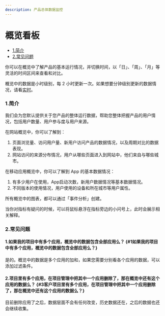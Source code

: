 ```yaml
---
description: 产品总体数据监控
---
```


# 概览看板

* [1.简介](overview.md#1)
* [2.常见问题](overview.md#2-chang-jian-wen-ti)

你可以在概览中了解产品的基本运行情况，并切换时间，以「日」、「周」、「月」等灵活的时间区间来查看和对比。

概览中的数据是小时级别，每 2 小时更新一次。如果想要分钟级别更新的数据情况，请看[实时](realtime.md)。

### 1.简介

我们会为您默认提供关于您产品的整体运行数据，帮助您整体把握产品的用户情况，包括用户数量、用户参与度与用户来源。

在网站概览中，你可以了解到：

1. 页面浏览量、访问用户量、新用户访问产品的数据情况，以及周期对比的数据表现。
2. 网站访问的来源分布情况，用户从哪些页面进入到网站中，他们来自与哪些城市。

在移动应用概览中，你可以了解到 App 的基本数据情况：

1. 有多少用户在使用，App启动次数，新用户数据情况等基本数据情况。
2. 不同版本的使用情况，用户使用的设备和所在城市等用户属性。

所有概览中的图表，都可以通过「事件分析」创建。

当你对指标有疑问的时候，可以将鼠标悬浮在指标旁边的小问号上，此时会展示相关解释。

### 2.常见问题

#### 1.如果我的项目中有多个应用，概览中的数据包含全部应用么？ {#1如果我的项目中有多个应用，概览中的数据包含全部应用么？}

是的。概览中的数据是多个应用的加和，如果您需要分别看各个应用的数据，可以添加过滤条件。

#### 2.项目里有多个应用，在项目管理中把其中一个应用删除了，那在概览中还有这个应用的数据么？ {#3客户项目里有多个应用，在项目管理中把其中一个应用删除了，那在概览中还有这个应用的数据么？}

目前删除应用了之后，数据层面不会有任何改变，历史数据还在，之后的数据也还会继续收集。

